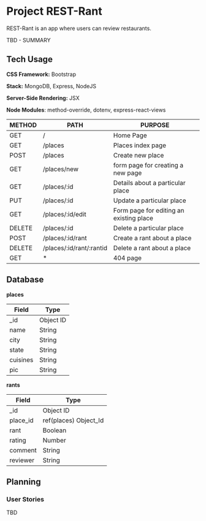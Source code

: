 # Project REST-Rant

REST-Rant is an app where users can review restaurants.

TBD - SUMMARY

## Tech Usage

**CSS Framework:** Bootstrap

**Stack:** MongoDB, Express, NodeJS

**Server-Side Rendering:** JSX

**Node Modules**: method-override, dotenv, express-react-views

| METHOD | PATH                     | PURPOSE                                 |
| ------ | ------------------------ | --------------------------------------- |
| GET    | /                        | Home Page                               |
| GET    | /places                  | Places index page                       |
| POST   | /places                  | Create new place                        |
| GET    | /places/new              | form page for creating a new page       |
| GET    | /places/:id              | Details about a particular place        |
| PUT    | /places/:id              | Update a particular place               |
| GET    | /places/:id/edit         | Form page for editing an existing place |
| DELETE | /places/:id              | Delete a particular place               |
| POST   | /places/:id/rant         | Create a rant about a place             |
| DELETE | /places/:id/rant/:rantid | Delete a rant about a place             |
| GET    | \*                       | 404 page                                |

## Database

**places**

| Field    | Type      |
| -------- | --------- |
| \_id     | Object ID |
| name     | String    |
| city     | String    |
| state    | String    |
| cuisines | String    |
| pic      | String    |

**rants**

| Field    | Type                  |
| -------- | --------------------- |
| \_id     | Object ID             |
| place_id | ref(places) Object_Id |
| rant     | Boolean               |
| rating   | Number                |
| comment  | String                |
| reviewer | String                |

## Planning

### User Stories

TBD
